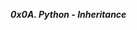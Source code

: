 **_0x0A. Python - Inheritance_**

<p><img src="http://d1jnx9ba8s6j9r.cloudfront.net/blog/wp-content/uploads/2019/07/Inheritance-in-Python.jpg" alt="" style=""></p>
